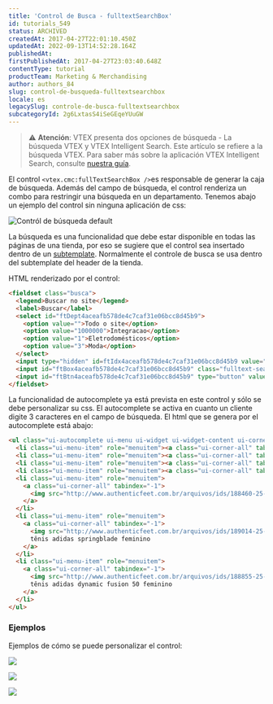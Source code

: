 ```yaml
---
title: 'Control de Busca - fulltextSearchBox'
id: tutorials_549
status: ARCHIVED
createdAt: 2017-04-27T22:01:10.450Z
updatedAt: 2022-09-13T14:52:28.164Z
publishedAt: 
firstPublishedAt: 2017-04-27T23:03:40.648Z
contentType: tutorial
productTeam: Marketing & Merchandising
author: authors_84
slug: control-de-busqueda-fulltextsearchbox
locale: es
legacySlug: controle-de-busca-fulltextsearchbox
subcategoryId: 2g6LxtasS4iSeGEqeYUuGW
---
```


>⚠️ **Atención**: VTEX presenta dos opciones de búsqueda - La búsqueda VTEX y VTEX Intelligent Search. Este artículo se refiere a la búsqueda VTEX. Para saber más sobre la aplicación VTEX Intelligent Search, consulte <a href = "https://help.vtex.com/es/tracks/vtex-intelligent-search--19wrbB7nEQcmwzDPl1l4Cb">nuestra guía</a>.

El control `<vtex.cmc:fullTextSearchBox />`es responsable de generar la caja de búsqueda. Además del campo de búsqueda, el control renderiza un combo para restringir una búsqueda en un departamento. Tenemos abajo un ejemplo del control sin ninguna aplicación de css:

![Contról de búsqueda default](//images.contentful.com/alneenqid6w5/4tvtNt1u0Mw8sgmwyAaOuW/2375499b868cfe4c24b3425fa0f33a8c/controle-busca-cru.png)

La búsqueda es una funcionalidad que debe estar disponible en todas las páginas de una tienda, por eso se sugiere que el control sea insertado dentro de un [subtemplate](http://help.vtex.com/es/tutorial/subtemplates). Normalmente el controle de busca se usa dentro del subtemplate del header de la tienda.

HTML renderizado por el control:

```html
<fieldset class="busca">
  <legend>Buscar no site</legend>
  <label>Buscar</label>
  <select id="ftDept4aceafb578de4c7caf31e06bcc8d45b9">
    <option value="">Todo o site</option>
    <option value="1000000">Integracao</option>
    <option value="1">Eletrodomésticos</option>
    <option value="3">Moda</option>
  </select>
  <input type="hidden" id=ftIdx4aceafb578de4c7caf31e06bcc8d45b9 value="" />
  <input id="ftBox4aceafb578de4c7caf31e06bcc8d45b9" class="fulltext-search-box" type="text" size="20" accesskey="b" />
  <input id="ftBtn4aceafb578de4c7caf31e06bcc8d45b9" type="button" value="Buscar" class="btn-buscar" />
</fieldset>
```

La funcionalidad de autocomplete ya está prevista en este control y sólo se debe personalizar su css. El autocomplete se activa en cuanto un cliente digite 3 caracteres en el campo de búsqueda. El html que se genera por el autocomplete está abajo:

```html
<ul class="ui-autocomplete ui-menu ui-widget ui-widget-content ui-corner-all" role="listbox" aria-activedescendant="ui-active-menuitem" style="z-index: 10; top: -3334px; left: 667.5px; display: none; position: relative; width: 507px;">
  <li class="ui-menu-item" role="menuitem"><a class="ui-corner-all" tabindex="-1">adidas em Modelos</a></li>
  <li class="ui-menu-item" role="menuitem"><a class="ui-corner-all" tabindex="-1">adidas em Tênis</a></li>
  <li class="ui-menu-item" role="menuitem"><a class="ui-corner-all" tabindex="-1">adidas em Lançamentos</a></li>
  <li class="ui-menu-item" role="menuitem"><a class="ui-corner-all" tabindex="-1">adidas em Masculino</a></li>
  <li class="ui-menu-item" role="menuitem">
    <a class="ui-corner-all" tabindex="-1">
      <img src="http://www.authenticfeet.com.br/arquivos/ids/188460-25-25/Mini-Bola-Brazuca-WC-14-Glider.jpg" width="25" height="25" alt="Mini-Bola-Brazuca-WC-14-Glider"> minibola adidas brazuca glider - copa do mundo
    </a>
  </li>
  <li class="ui-menu-item" role="menuitem">
    <a class="ui-corner-all" tabindex="-1">
      <img src="http://www.authenticfeet.com.br/arquivos/ids/189014-25-25/Tenis-adidas-Springblade-Feminino.jpg" width="25" height="25" alt="Tenis-adidas-Springblade-Feminino">
      tênis adidas springblade feminino
    </a>
  </li>
  <li class="ui-menu-item" role="menuitem">
    <a class="ui-corner-all" tabindex="-1">
      <img src="http://www.authenticfeet.com.br/arquivos/ids/188855-25-25/Tenis-adidas-Dynamic-Fusion-50-Feminino.jpg" width="25" height="25" alt="Tenis-adidas-Dynamic-Fusion-50-Feminino">
      tênis adidas dynamic fusion 50 feminino
    </a>
  </li>
</ul>
```

### Ejemplos 

Ejemplos de cómo se puede personalizar el control:

![](//images.contentful.com/alneenqid6w5/BMzmz8NA0o4SQqUO8ow4Y/5c6d179a8fca8a3efaf981c05203c061/controle-busca-autocomplete-560x318.png)

![](//images.contentful.com/alneenqid6w5/5TiDgTywScWuAcC24wmeIu/58acad8f8151f8803251679453627968/controle-busca-exemplo-560x43.png)

![](//images.contentful.com/alneenqid6w5/2X2lkCGHdSIaok08yYKCYO/6bef8f3e0c0b11313479226c0174e093/controle-busca-exemplo1.png)

